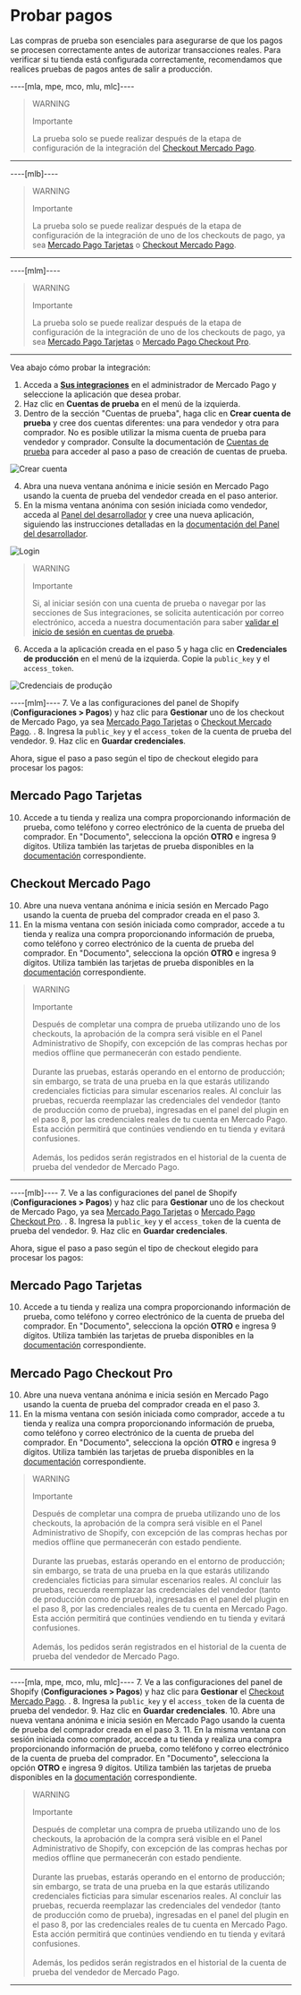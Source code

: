 # Probar pagos

Las compras de prueba son esenciales para asegurarse de que los pagos se procesen correctamente antes de autorizar transacciones reales. Para verificar si tu tienda está configurada correctamente, recomendamos que realices pruebas de pagos antes de salir a producción.

----[mla, mpe, mco, mlu, mlc]----
> WARNING
> 
> Importante
>
> La prueba solo se puede realizar después de la etapa de configuración de la integración del [Checkout Mercado Pago](/developers/es/docs/shopify/integration-configuration/checkout-pro).

------------
----[mlb]----
> WARNING
> 
> Importante
>
> La prueba solo se puede realizar después de la etapa de configuración de la integración de uno de los checkouts de pago, ya sea [Mercado Pago Tarjetas](/developers/es/docs/shopify/integration-configuration/checkout-cards) o [Checkout Mercado Pago](/developers/es/docs/shopify/integration-configuration/checkout-pro).

------------
----[mlm]----
> WARNING
> 
> Importante
>
> La prueba solo se puede realizar después de la etapa de configuración de la integración de uno de los checkouts de pago, ya sea [Mercado Pago Tarjetas](/developers/es/docs/shopify/integration-configuration/checkout-cards) o [Mercado Pago Checkout Pro](/developers/es/docs/shopify/integration-configuration/checkout-pro).

------------

Vea abajo cómo probar la integración:

1. Acceda a **[Sus integraciones](https://www.mercadopago[FAKER][URL][DOMAIN]/developers/panel/app)** en el administrador de Mercado Pago y seleccione la aplicación que desea probar.
2. Haz clic en **Cuentas de prueba** en el menú de la izquierda.
3. Dentro de la sección "Cuentas de prueba", haga clic en **Crear cuenta de prueba** y cree dos cuentas diferentes: una para vendedor y otra para comprador. No es posible utilizar la misma cuenta de prueba para vendedor y comprador. Consulte la documentación de [Cuentas de prueba](/developers/es/docs/shopify/additional-content/your-integrations/test/accounts)  para acceder al paso a paso de creación de cuentas de prueba.

![Crear cuenta](/images/shopify/test-create-account-es.gif)

4. Abra una nueva ventana anónima e inicie sesión en Mercado Pago usando la cuenta de prueba del vendedor creada en el paso anterior.
5. En la misma ventana anónima con sesión iniciada como vendedor, acceda al [Panel del desarrollador](https://www.mercadopago[FAKER][URL][DOMAIN]/developers/panel/app) y cree una nueva aplicación, siguiendo las instrucciones detalladas en la [documentación del Panel del desarrollador](/developers/es/docs/shopify/additional-content/your-integrations/dashboard).

![Login](/images/shopify/test-login-es.gif)

> WARNING
>
> Importante
>
> Si, al iniciar sesión con una cuenta de prueba o navegar por las secciones de Sus integraciones, se solicita autenticación por correo electrónico, acceda a nuestra documentación para saber [validar el inicio de sesión en cuentas de prueba](/developers/es/docs/adobe-commerce/additional-content/your-integrations/test/accounts#bookmark_validar_inicio_de_sesión_con_usuarios_de_prueba).

6. Acceda a la aplicación creada en el paso 5 y haga clic en **Credenciales de producción** en el menú de la izquierda. Copie la `public_key` y el `access_token`.

![Credenciais de produção](/images/shopify/test-prod-credentials-es.png)

----[mlm]----
7. Ve a las configuraciones del panel de Shopify (**Configuraciones > Pagos**) y haz clic para **Gestionar** uno de los checkout de Mercado Pago, ya sea [Mercado Pago Tarjetas](/developers/es/docs/shopify/integration-configuration/checkout-cards) o [Checkout Mercado Pago](/developers/es/docs/shopify/integration-configuration/checkout-pro). .
8. Ingresa la `public_key` y el `access_token` de la cuenta de prueba del vendedor.
9. Haz clic en **Guardar credenciales**.

Ahora, sigue el paso a paso según el tipo de checkout elegido para procesar los pagos:

## Mercado Pago Tarjetas

10. Accede a tu tienda y realiza una compra proporcionando información de prueba, como teléfono y correo electrónico de la cuenta de prueba del comprador. En "Documento", selecciona la opción **OTRO** e ingresa 9 dígitos. Utiliza también las tarjetas de prueba disponibles en la [documentación](/developers/es/docs/shopify/additional-content/your-integrations/test/cards) correspondiente.

## Checkout Mercado Pago

10. Abre una nueva ventana anónima e inicia sesión en Mercado Pago usando la cuenta de prueba del comprador creada en el paso 3.
11. En la misma ventana con sesión iniciada como comprador, accede a tu tienda y realiza una compra proporcionando información de prueba, como teléfono y correo electrónico de la cuenta de prueba del comprador. En "Documento", selecciona la opción **OTRO** e ingresa 9 dígitos. Utiliza también las tarjetas de prueba disponibles en la [documentación](/developers/es/docs/shopify/additional-content/your-integrations/test/cards) correspondiente.

> WARNING
> 
> Importante
>
> Después de completar una compra de prueba utilizando uno de los checkouts, la aprobación de la compra será visible en el Panel Administrativo de Shopify, con excepción de las compras hechas por medios offline que permanecerán con estado pendiente.
> <br><br>
> Durante las pruebas, estarás operando en el entorno de producción; sin embargo, se trata de una prueba en la que estarás utilizando credenciales ficticias para simular escenarios reales. Al concluir las pruebas, recuerda reemplazar las credenciales del vendedor (tanto de producción como de prueba), ingresadas en el panel del plugin en el paso 8, por las credenciales reales de tu cuenta en Mercado Pago. Esta acción permitirá que continúes vendiendo en tu tienda y evitará confusiones.
> <br><br>
> Además, los pedidos serán registrados en el historial de la cuenta de prueba del vendedor de Mercado Pago.

------------
----[mlb]----
7. Ve a las configuraciones del panel de Shopify (**Configuraciones > Pagos**) y haz clic para **Gestionar** uno de los checkout de Mercado Pago, ya sea [Mercado Pago Tarjetas](/developers/es/docs/shopify/integration-configuration/checkout-cards) o [Mercado Pago Checkout Pro](/developers/es/docs/shopify/integration-configuration/checkout-pro). .
8. Ingresa la `public_key` y el `access_token` de la cuenta de prueba del vendedor.
9. Haz clic en **Guardar credenciales**.

Ahora, sigue el paso a paso según el tipo de checkout elegido para procesar los pagos:

## Mercado Pago Tarjetas

10. Accede a tu tienda y realiza una compra proporcionando información de prueba, como teléfono y correo electrónico de la cuenta de prueba del comprador. En "Documento", selecciona la opción **OTRO** e ingresa 9 dígitos. Utiliza también las tarjetas de prueba disponibles en la [documentación](/developers/es/docs/shopify/additional-content/your-integrations/test/cards) correspondiente.

## Mercado Pago Checkout Pro

10. Abre una nueva ventana anónima e inicia sesión en Mercado Pago usando la cuenta de prueba del comprador creada en el paso 3.
11. En la misma ventana con sesión iniciada como comprador, accede a tu tienda y realiza una compra proporcionando información de prueba, como teléfono y correo electrónico de la cuenta de prueba del comprador. En "Documento", selecciona la opción **OTRO** e ingresa 9 dígitos. Utiliza también las tarjetas de prueba disponibles en la [documentación](/developers/es/docs/shopify/additional-content/your-integrations/test/cards) correspondiente.

> WARNING
> 
> Importante
>
> Después de completar una compra de prueba utilizando uno de los checkouts, la aprobación de la compra será visible en el Panel Administrativo de Shopify, con excepción de las compras hechas por medios offline que permanecerán con estado pendiente.
> <br><br>
> Durante las pruebas, estarás operando en el entorno de producción; sin embargo, se trata de una prueba en la que estarás utilizando credenciales ficticias para simular escenarios reales. Al concluir las pruebas, recuerda reemplazar las credenciales del vendedor (tanto de producción como de prueba), ingresadas en el panel del plugin en el paso 8, por las credenciales reales de tu cuenta en Mercado Pago. Esta acción permitirá que continúes vendiendo en tu tienda y evitará confusiones.
> <br><br>
> Además, los pedidos serán registrados en el historial de la cuenta de prueba del vendedor de Mercado Pago.

------------
----[mla, mpe, mco, mlu, mlc]----
7. Ve a las configuraciones del panel de Shopify (**Configuraciones > Pagos**) y haz clic para **Gestionar** el [Checkout Mercado Pago](/developers/es/docs/shopify/integration-configuration/checkout-pro). .
8. Ingresa la `public_key` y el `access_token` de la cuenta de prueba del vendedor.
9. Haz clic en **Guardar credenciales**.
10. Abre una nueva ventana anónima e inicia sesión en Mercado Pago usando la cuenta de prueba del comprador creada en el paso 3.
11. En la misma ventana con sesión iniciada como comprador, accede a tu tienda y realiza una compra proporcionando información de prueba, como teléfono y correo electrónico de la cuenta de prueba del comprador. En "Documento", selecciona la opción **OTRO** e ingresa 9 dígitos. Utiliza también las tarjetas de prueba disponibles en la [documentación](/developers/es/docs/shopify/additional-content/your-integrations/test/cards) correspondiente.

> WARNING
> 
> Importante
>
> Después de completar una compra de prueba utilizando uno de los checkouts, la aprobación de la compra será visible en el Panel Administrativo de Shopify, con excepción de las compras hechas por medios offline que permanecerán con estado pendiente.
> <br><br>
> Durante las pruebas, estarás operando en el entorno de producción; sin embargo, se trata de una prueba en la que estarás utilizando credenciales ficticias para simular escenarios reales. Al concluir las pruebas, recuerda reemplazar las credenciales del vendedor (tanto de producción como de prueba), ingresadas en el panel del plugin en el paso 8, por las credenciales reales de tu cuenta en Mercado Pago. Esta acción permitirá que continúes vendiendo en tu tienda y evitará confusiones.
> <br><br>
> Además, los pedidos serán registrados en el historial de la cuenta de prueba del vendedor de Mercado Pago.

------------